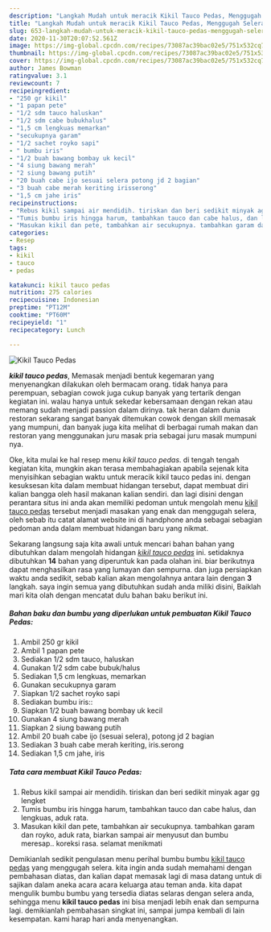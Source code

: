 ```yaml
---
description: "Langkah Mudah untuk meracik Kikil Tauco Pedas, Menggugah Selera"
title: "Langkah Mudah untuk meracik Kikil Tauco Pedas, Menggugah Selera"
slug: 653-langkah-mudah-untuk-meracik-kikil-tauco-pedas-menggugah-selera
date: 2020-11-30T20:07:52.561Z
image: https://img-global.cpcdn.com/recipes/73087ac39bac02e5/751x532cq70/kikil-tauco-pedas-foto-resep-utama.jpg
thumbnail: https://img-global.cpcdn.com/recipes/73087ac39bac02e5/751x532cq70/kikil-tauco-pedas-foto-resep-utama.jpg
cover: https://img-global.cpcdn.com/recipes/73087ac39bac02e5/751x532cq70/kikil-tauco-pedas-foto-resep-utama.jpg
author: James Bowman
ratingvalue: 3.1
reviewcount: 7
recipeingredient:
- "250 gr kikil"
- "1 papan pete"
- "1/2 sdm tauco haluskan"
- "1/2 sdm cabe bubukhalus"
- "1,5 cm lengkuas memarkan"
- "secukupnya garam"
- "1/2 sachet royko sapi"
- " bumbu iris"
- "1/2 buah bawang bombay uk kecil"
- "4 siung bawang merah"
- "2 siung bawang putih"
- "20 buah cabe ijo sesuai selera potong jd 2 bagian"
- "3 buah cabe merah keriting irisserong"
- "1,5 cm jahe iris"
recipeinstructions:
- "Rebus kikil sampai air mendidih. tiriskan dan beri sedikit minyak agar gg lengket"
- "Tumis bumbu iris hingga harum, tambahkan tauco dan cabe halus, dan lengkuas, aduk rata."
- "Masukan kikil dan pete, tambahkan air secukupnya. tambahkan garam dan royko, aduk rata, biarkan sampai air menyusut dan bumbu meresap.. koreksi rasa. selamat menikmati"
categories:
- Resep
tags:
- kikil
- tauco
- pedas

katakunci: kikil tauco pedas 
nutrition: 275 calories
recipecuisine: Indonesian
preptime: "PT12M"
cooktime: "PT60M"
recipeyield: "1"
recipecategory: Lunch

---
```



![Kikil Tauco Pedas](https://img-global.cpcdn.com/recipes/73087ac39bac02e5/751x532cq70/kikil-tauco-pedas-foto-resep-utama.jpg)

<b><i>kikil tauco pedas</i></b>, Memasak menjadi bentuk kegemaran yang menyenangkan dilakukan oleh bermacam orang. tidak hanya para perempuan, sebagian cowok juga cukup banyak yang tertarik dengan kegiatan ini. walau hanya untuk sekedar kebersamaan dengan rekan atau memang sudah menjadi passion dalam dirinya. tak heran dalam dunia restoran sekarang sangat banyak ditemukan cowok dengan skill memasak yang mumpuni, dan banyak juga kita melihat di berbagai rumah makan dan restoran yang menggunakan juru masak pria sebagai juru masak mumpuni nya.



Oke, kita mulai ke hal resep menu <i>kikil tauco pedas</i>. di tengah tengah kegiatan kita, mungkin akan terasa membahagiakan apabila sejenak kita menyisihkan sebagian waktu untuk meracik kikil tauco pedas ini. dengan kesuksesan kita dalam membuat hidangan tersebut, dapat membuat diri kalian bangga oleh hasil makanan kalian sendiri. dan lagi disini dengan perantara situs ini anda akan memiliki pedoman untuk mengolah menu <u>kikil tauco pedas</u> tersebut menjadi masakan yang enak dan menggugah selera, oleh sebab itu catat alamat website ini di handphone anda sebagai sebagian pedoman anda dalam membuat hidangan baru yang nikmat.


Sekarang langsung saja kita awali untuk mencari bahan bahan yang dibutuhkan dalam mengolah hidangan <u><i>kikil tauco pedas</i></u> ini. setidaknya dibutuhkan <b>14</b> bahan yang diperuntuk kan pada olahan ini. biar berikutnya dapat menghasilkan rasa yang lumayan dan sempurna. dan juga persiapkan waktu anda sedikit, sebab kalian akan mengolahnya antara lain dengan <b>3</b> langkah. saya ingin semua yang dibutuhkan sudah anda miliki disini, Baiklah mari kita olah dengan mencatat dulu bahan baku berikut ini.

<!--inarticleads1-->

##### Bahan baku dan bumbu yang diperlukan untuk pembuatan Kikil Tauco Pedas:

1. Ambil 250 gr kikil
1. Ambil 1 papan pete
1. Sediakan 1/2 sdm tauco, haluskan
1. Gunakan 1/2 sdm cabe bubuk/halus
1. Sediakan 1,5 cm lengkuas, memarkan
1. Gunakan secukupnya garam
1. Siapkan 1/2 sachet royko sapi
1. Sediakan  bumbu iris::
1. Siapkan 1/2 buah bawang bombay uk kecil
1. Gunakan 4 siung bawang merah
1. Siapkan 2 siung bawang putih
1. Ambil 20 buah cabe ijo (sesuai selera), potong jd 2 bagian
1. Sediakan 3 buah cabe merah keriting, iris.serong
1. Sediakan 1,5 cm jahe, iris




<!--inarticleads2-->

##### Tata cara membuat Kikil Tauco Pedas:

1. Rebus kikil sampai air mendidih. tiriskan dan beri sedikit minyak agar gg lengket
1. Tumis bumbu iris hingga harum, tambahkan tauco dan cabe halus, dan lengkuas, aduk rata.
1. Masukan kikil dan pete, tambahkan air secukupnya. tambahkan garam dan royko, aduk rata, biarkan sampai air menyusut dan bumbu meresap.. koreksi rasa. selamat menikmati




Demikianlah sedikit pengulasan menu perihal bumbu bumbu <u>kikil tauco pedas</u> yang menggugah selera. kita ingin anda sudah memahami dengan pembahasan diatas, dan kalian dapat memasak lagi di masa datang untuk di sajikan dalam aneka acara acara keluarga atau teman anda. kita dapat mengulik bumbu bumbu yang tersedia diatas selaras dengan selera anda, sehingga menu <b>kikil tauco pedas</b> ini bisa menjadi lebih enak dan sempurna lagi. demikianlah pembahasan singkat ini, sampai jumpa kembali di lain kesempatan. kami harap hari anda menyenangkan.
